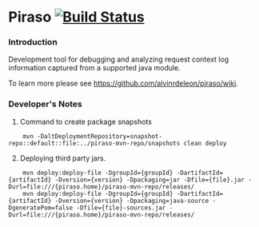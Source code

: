 Piraso [![Build Status](https://buildhive.cloudbees.com/job/alvinrdeleon/job/piraso/badge/icon)](https://buildhive.cloudbees.com/job/alvinrdeleon/job/piraso/)
=====

### Introduction

Development tool for debugging and analyzing request context log information captured from a supported java module.

To learn more please see https://github.com/alvinrdeleon/piraso/wiki.

### Developer's Notes

1. Command to create package snapshots
```
    mvn -DaltDeploymentRepository=snapshot-repo::default::file:../piraso-mvn-repo/snapshots clean deploy
```

2. Deploying third party jars.
```
    mvn deploy:deploy-file -DgroupId={groupId} -DartifactId={artifactId} -Dversion={version} -Dpackaging=jar -Dfile={file}.jar -Durl=file:///{piraso.home}/piraso-mvn-repo/releases/
    mvn deploy:deploy-file -DgroupId={groupId} -DartifactId={artifactId} -Dversion={version} -Dpackaging=java-source -DgeneratePom=false -Dfile={file}-sources.jar -Durl=file:///{piraso.home}/piraso-mvn-repo/releases/
```

